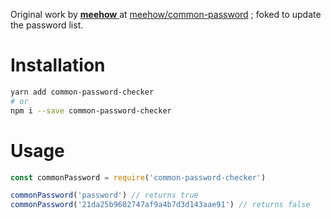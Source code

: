 Original work by [__meehow__ ](https://github.com/meehow)at [meehow/common-password](https://github.com/meehow/common-password) ; foked to update the password list.


# Installation

````bash
yarn add common-password-checker
# or
npm i --save common-password-checker
````

# Usage

````javascript
const commonPassword = require('common-password-checker')

commonPassword('password') // returns true
commonPassword('21da25b9602747af9a4b7d3d143aae91') // returns false
````
